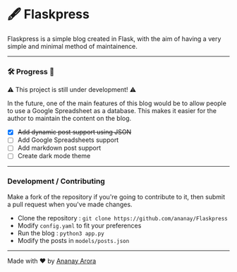 # 🖋 Flaskpress
Flaskpress is a simple blog created in Flask, with the aim of having a very simple and minimal method of maintainence.

---

### 🛠 Progress 🚧

⚠️ This project is still under development! ⚠️ 

In the future, one of the main features of this blog would be to allow people to use a Google Spreadsheet as a database. This makes it easier for the author to maintain the content on the blog.

- [x] <s>Add dynamic post support using JSON</s>
- [ ] Add Google Spreadsheets support
- [ ] Add markdown post support
- [ ] Create dark mode theme 

---

### Development / Contributing

Make a fork of the repository if you're going to contribute to it, then submit a pull request when you've made changes.

- Clone the repository : `git clone https://github.com/ananay/Flaskpress`
- Modify `config.yaml` to fit your preferences
- Run the blog : `python3 app.py`
- Modify the posts in `models/posts.json`

---

Made with ❤️ by [Ananay Arora](https://ananayarora.com)